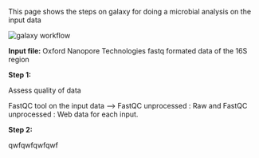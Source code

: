 This page shows the steps on galaxy for doing a microbial analysis on the input data

![galaxy workflow](https://user-images.githubusercontent.com/81419117/122450875-cd8d2700-cfa7-11eb-951f-4b96126d1e82.png)

**Input file:** 
Oxford Nanopore Technologies fastq formated data of the 16S region

**Step 1:** 

Assess quality of data

FastQC tool on the input data --> FastQC unprocessed : Raw and FastQC unprocessed : Web data for each input.  

**Step 2:**

qwfqwfqwfqwf


